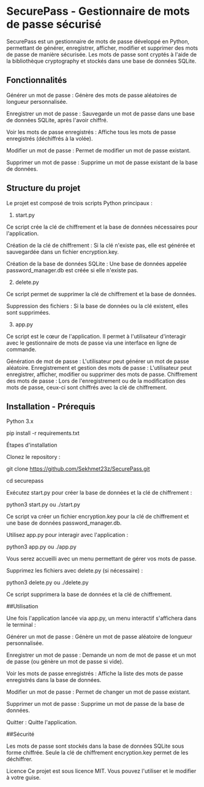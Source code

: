# SecurePass - Gestionnaire de mots de passe sécurisé
SecurePass est un gestionnaire de mots de passe développé en Python, permettant de générer, enregistrer, afficher, modifier et supprimer des mots de passe de manière sécurisée. Les mots de passe sont cryptés à l'aide de la bibliothèque cryptography et stockés dans une base de données SQLite.

## Fonctionnalités

Générer un mot de passe : Génère des mots de passe aléatoires de longueur personnalisée.

Enregistrer un mot de passe : Sauvegarde un mot de passe dans une base de données SQLite, après l'avoir chiffré.

Voir les mots de passe enregistrés : Affiche tous les mots de passe enregistrés (déchiffrés à la volée).

Modifier un mot de passe : Permet de modifier un mot de passe existant.

Supprimer un mot de passe : Supprime un mot de passe existant de la base de données.

## Structure du projet

Le projet est composé de trois scripts Python principaux :

1. start.py

Ce script crée la clé de chiffrement et la base de données nécessaires pour l'application.

Création de la clé de chiffrement : Si la clé n'existe pas, elle est générée et sauvegardée dans un fichier encryption.key.

Création de la base de données SQLite : Une base de données appelée password_manager.db est créée si elle n'existe pas.

2. delete.py

Ce script permet de supprimer la clé de chiffrement et la base de données.

Suppression des fichiers : Si la base de données ou la clé existent, elles sont supprimées.

3. app.py

Ce script est le cœur de l'application. Il permet à l'utilisateur d'interagir avec le gestionnaire de mots de passe via une interface en ligne de commande.

Génération de mot de passe : L'utilisateur peut générer un mot de passe aléatoire.
Enregistrement et gestion des mots de passe : L'utilisateur peut enregistrer, afficher, modifier ou supprimer des mots de passe.
Chiffrement des mots de passe : Lors de l'enregistrement ou de la modification des mots de passe, ceux-ci sont chiffrés avec la clé de chiffrement.

## Installation - Prérequis

Python 3.x

pip install -r requirements.txt

Étapes d'installation

Clonez le repository :

git clone https://github.com/Sekhmet23z/SecurePass.git

cd securepass

Exécutez start.py pour créer la base de données et la clé de chiffrement :

python3 start.py ou ./start.py

Ce script va créer un fichier encryption.key pour la clé de chiffrement et une base de données password_manager.db.

Utilisez app.py pour interagir avec l'application :

python3 app.py ou ./app.py

Vous serez accueilli avec un menu permettant de gérer vos mots de passe.

Supprimez les fichiers avec delete.py (si nécessaire) :

python3 delete.py ou ./delete.py

Ce script supprimera la base de données et la clé de chiffrement.

##Utilisation

Une fois l'application lancée via app.py, un menu interactif s'affichera dans le terminal :

Générer un mot de passe : Génère un mot de passe aléatoire de longueur personnalisée.

Enregistrer un mot de passe : Demande un nom de mot de passe et un mot de passe (ou génère un mot de passe si vide).

Voir les mots de passe enregistrés : Affiche la liste des mots de passe enregistrés dans la base de données.

Modifier un mot de passe : Permet de changer un mot de passe existant.

Supprimer un mot de passe : Supprime un mot de passe de la base de données.

Quitter : Quitte l'application.

##Sécurité

Les mots de passe sont stockés dans la base de données SQLite sous forme chiffrée.
Seule la clé de chiffrement encryption.key permet de les déchiffrer.

Licence
Ce projet est sous licence MIT. Vous pouvez l'utiliser et le modifier à votre guise.
